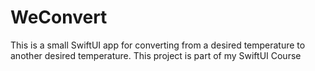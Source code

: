 # WeConvert
This is a small SwiftUI app for converting from a desired temperature to another desired temperature. This project is part of my SwiftUI Course
